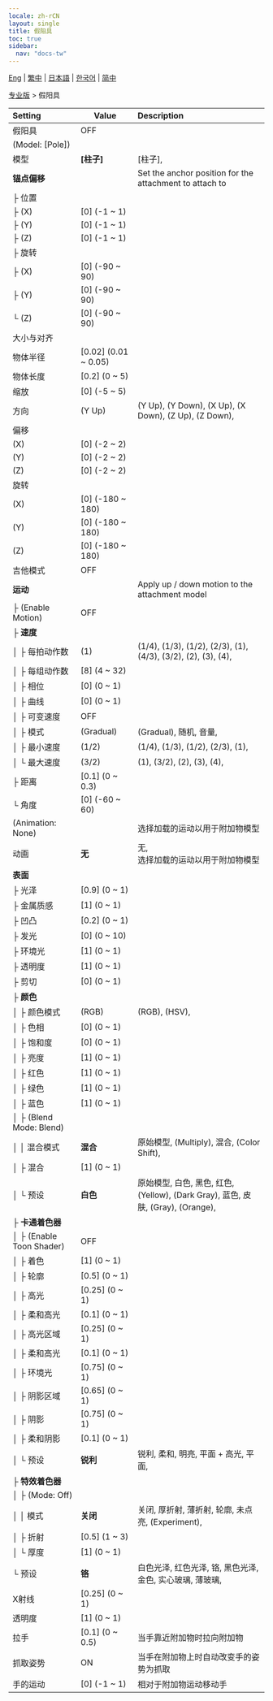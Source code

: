 ```yaml
---
locale: zh-rCN
layout: single
title: 假阳具
toc: true
sidebar:
  nav: "docs-tw"
---
```

[Eng](/dancexr/menu/2025.4/actor/dildo) | [繁中](/tw/dancexr/menu/2025.4/actor/dildo) | [日本語](/jp/dancexr/menu/2025.4/actor/dildo) | [한국어](/kr/dancexr/menu/2025.4/actor/dildo) | [简中](/zh/dancexr/menu/2025.4/actor/dildo)

[专业版](../menu#专业版) > 假阳具



| Setting | Value | Description |
| :--- | --- | :--- |
| 假阳具 | OFF | 
| (Model: [Pole]) || 
| 模型 | **[柱子]** | [柱子],  |
| **锚点偏移** | | Set the anchor position for the attachment to attach to
| ├ 位置 || 
| ├ (X) | [0] (-1 ~ 1) | 
| ├ (Y) | [0] (-1 ~ 1) | 
| ├ (Z) | [0] (-1 ~ 1) | 
| ├ 旋转 || 
| ├ (X) | [0] (-90 ~ 90) | 
| ├ (Y) | [0] (-90 ~ 90) | 
| └ (Z) | [0] (-90 ~ 90) | 
| 大小与对齐 || 
| 物体半径 | [0.02] (0.01 ~ 0.05) | 
| 物体长度 | [0.2] (0 ~ 5) | 
| 缩放 | [0] (-5 ~ 5) | 
| 方向 | (Y Up) | (Y Up), (Y Down), (X Up), (X Down), (Z Up), (Z Down), 
| 偏移 || 
| (X) | [0] (-2 ~ 2) | 
| (Y) | [0] (-2 ~ 2) | 
| (Z) | [0] (-2 ~ 2) | 
| 旋转 || 
| (X) | [0] (-180 ~ 180) | 
| (Y) | [0] (-180 ~ 180) | 
| (Z) | [0] (-180 ~ 180) | 
| 吉他模式 | OFF | 
| **运动** | | Apply up / down motion to the attachment model
| ├ (Enable Motion) | OFF | 
| ├ **速度** | | 
| │ ├ 每拍动作数 | (1) | (1/4), (1/3), (1/2), (2/3), (1), (4/3), (3/2), (2), (3), (4), 
| │ ├ 每组动作数 | [8] (4 ~ 32) | 
| │ ├ 相位 | [0] (0 ~ 1) | 
| │ ├ 曲线 | [0] (0 ~ 1) | 
| │ ├ 可变速度 | OFF | 
| │ ├ 模式 | (Gradual) | (Gradual), 随机, 音量, 
| │ ├ 最小速度 | (1/2) | (1/4), (1/3), (1/2), (2/3), (1), 
| │ └ 最大速度 | (3/2) | (1), (3/2), (2), (3), (4), 
| ├ 距离 | [0.1] (0 ~ 0.3) | 
| └ 角度 | [0] (-60 ~ 60) | 
| (Animation: None) || 选择加载的运动以用于附加物模型
| 动画 | **无** | 无, <br/>选择加载的运动以用于附加物模型 |
| **表面** | | 
| ├ 光泽 | [0.9] (0 ~ 1) | 
| ├ 金属质感 | [1] (0 ~ 1) | 
| ├ 凹凸 | [0.2] (0 ~ 1) | 
| ├ 发光 | [0] (0 ~ 10) | 
| ├ 环境光 | [1] (0 ~ 1) | 
| ├ 透明度 | [1] (0 ~ 1) | 
| ├ 剪切 | [0] (0 ~ 1) | 
| ├ **颜色** | | 
| │ ├ 颜色模式 | (RGB) | (RGB), (HSV), 
| │ ├ 色相 | [0] (0 ~ 1) | 
| │ ├ 饱和度 | [0] (0 ~ 1) | 
| │ ├ 亮度 | [1] (0 ~ 1) | 
| │ ├ 红色 | [1] (0 ~ 1) | 
| │ ├ 绿色 | [1] (0 ~ 1) | 
| │ ├ 蓝色 | [1] (0 ~ 1) | 
| │ ├ (Blend Mode: Blend) || 
| │ │ 混合模式 | **混合** | 原始模型, (Multiply), 混合, (Color Shift),  |
| │ ├ 混合 | [1] (0 ~ 1) | 
| │ └ 预设 | **白色** | 原始模型, 白色, 黑色, 红色, (Yellow), (Dark Gray), 蓝色, 皮肤, (Gray), (Orange),  |
| ├ **卡通着色器** | | 
| │ ├ (Enable Toon Shader) | OFF | 
| │ ├ 着色 | [1] (0 ~ 1) | 
| │ ├ 轮廓 | [0.5] (0 ~ 1) | 
| │ ├ 高光 | [0.25] (0 ~ 1) | 
| │ ├ 柔和高光 | [0.1] (0 ~ 1) | 
| │ ├ 高光区域 | [0.25] (0 ~ 1) | 
| │ ├ 柔和高光 | [0.1] (0 ~ 1) | 
| │ ├ 环境光 | [0.75] (0 ~ 1) | 
| │ ├ 阴影区域 | [0.65] (0 ~ 1) | 
| │ ├ 阴影 | [0.75] (0 ~ 1) | 
| │ ├ 柔和阴影 | [0.1] (0 ~ 1) | 
| │ └ 预设 | **锐利** | 锐利, 柔和, 明亮, 平面 + 高光, 平面,  |
| ├ **特效着色器** | | 
| │ ├ (Mode: Off) || 
| │ │ 模式 | **关闭** | 关闭, 厚折射, 薄折射, 轮廓, 未点亮, (Experiment),  |
| │ ├ 折射 | [0.5] (1 ~ 3) | 
| │ └ 厚度 | [1] (0 ~ 1) | 
| └ 预设 | **铬** | 白色光泽, 红色光泽, 铬, 黑色光泽, 金色, 实心玻璃, 薄玻璃,  |
| X射线 | [0.25] (0 ~ 1) | 
| 透明度 | [1] (0 ~ 1) | 
| 拉手 | [0.1] (0 ~ 0.5) | 当手靠近附加物时拉向附加物
| 抓取姿势 | ON | 当手在附加物上时自动改变手的姿势为抓取
| 手的运动 | [0] (-1 ~ 1) | 相对于附加物运动移动手
